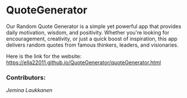 # QuoteGenerator

Our Random Quote Generator is a simple yet powerful app that provides daily motivation, wisdom, and positivity. Whether you're looking for encouragement, creativity, or just a quick boost of inspiration, this app delivers random quotes from famous thinkers, leaders, and visionaries.

Here is the link for the website: https://ella22011.github.io/QuoteGenerator/quoteGenerator.html

### Contributors:

*Jemina Laukkanen*